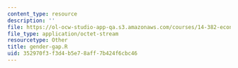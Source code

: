 ```yaml
---
content_type: resource
description: ''
file: https://ol-ocw-studio-app-qa.s3.amazonaws.com/courses/14-382-econometrics-spring-2017/352970f3f3d4b5e78aff7b424f6cbc46_gender-gap.R
file_type: application/octet-stream
resourcetype: Other
title: gender-gap.R
uid: 352970f3-f3d4-b5e7-8aff-7b424f6cbc46
---
```

